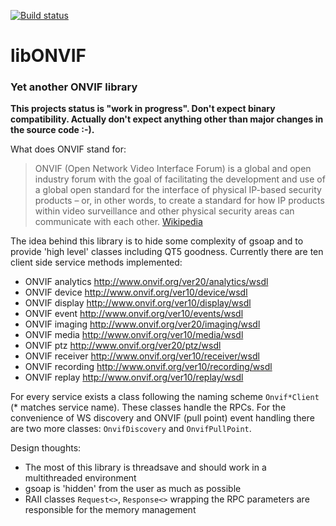 [![Build status](https://ci.appveyor.com/api/projects/status/craw12co0chie6hn?svg=true)](https://ci.appveyor.com/project/Tereius/libonvif)

# libONVIF

### Yet another ONVIF library

__This projects status is "work in progress". Don't expect binary compatibility. Actually don't expect anything other than major changes in the source code :-).__

What does ONVIF stand for:
> ONVIF (Open Network Video Interface Forum) is a global and open industry forum with the goal of facilitating the development and use of a global open standard for the interface of physical IP-based security products – or, in other words, to create a standard for how IP products within video surveillance and other physical security areas can communicate with each other. [Wikipedia](https://en.wikipedia.org/wiki/ONVIF)

The idea behind this library is to hide some complexity of gsoap and to provide 'high level' classes including QT5 goodness. Currently there are ten client side service methods implemented:

- ONVIF analytics http://www.onvif.org/ver20/analytics/wsdl
- ONVIF device http://www.onvif.org/ver10/device/wsdl
- ONVIF display http://www.onvif.org/ver10/display/wsdl
- ONVIF event http://www.onvif.org/ver10/events/wsdl
- ONVIF imaging http://www.onvif.org/ver20/imaging/wsdl
- ONVIF media http://www.onvif.org/ver10/media/wsdl
- ONVIF ptz http://www.onvif.org/ver20/ptz/wsdl
- ONVIF receiver http://www.onvif.org/ver10/receiver/wsdl
- ONVIF recording http://www.onvif.org/ver10/recording/wsdl
- ONVIF replay http://www.onvif.org/ver10/replay/wsdl

For every service exists a class following the naming scheme `Onvif*Client` (\* matches service name). These classes handle the RPCs. For the convenience of WS discovery and ONVIF (pull point) event handling there are two more classes: `OnvifDiscovery` and `OnvifPullPoint`.

Design thoughts:

- The most of this library is threadsave and should work in a multithreaded environment
- gsoap is 'hidden' from the user as much as possible
- RAII classes `Request<>`, `Response<>` wrapping the RPC parameters are responsible for the memory management
